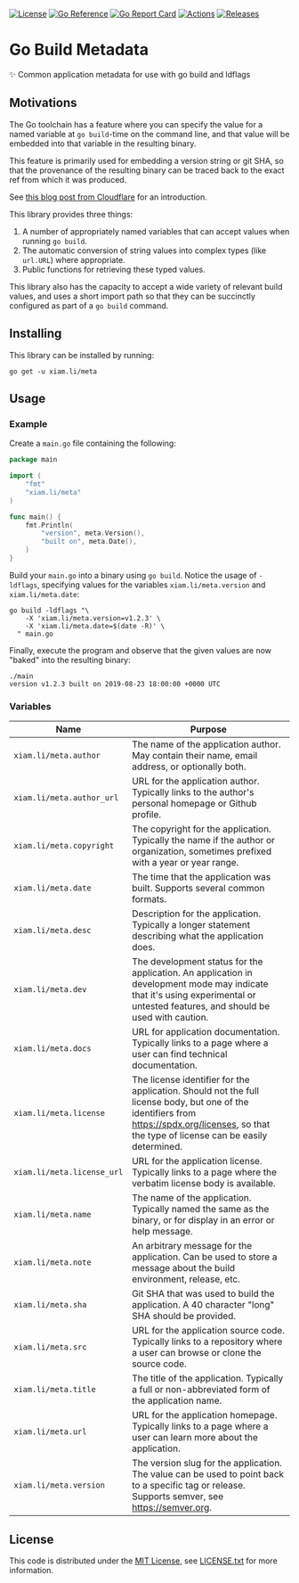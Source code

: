 [![License][license-badge]][license-link]
[![Go Reference][godoc-badge]][godoc-link]
[![Go Report Card][goreportcard-badge]][goreportcard-link]
[![Actions][github-actions-badge]][github-actions-link]
[![Releases][github-release-badge]][github-release-link]

# Go Build Metadata

✨ Common application metadata for use with go build and ldflags

## Motivations

The Go toolchain has a feature where you can specify the value for a named
variable at `go build`-time on the command line, and that value will be embedded
into that variable in the resulting binary.

This feature is primarily used for embedding a version string or git SHA, so
that the provenance of the resulting binary can be traced back to the exact ref
from which it was produced.

See [this blog post from Cloudflare](https://blog.cloudflare.com/setting-go-variables-at-compile-time)
for an introduction.

This library provides three things:

1. A number of appropriately named variables that can accept values when
   running `go build`.
2. The automatic conversion of string values into complex types (like
   `url.URL`) where appropriate.
3. Public functions for retrieving these typed values.

This library also has the capacity to accept a wide variety of relevant build
values, and uses a short import path so that they can be succinctly configured
as part of a `go build` command.

## Installing

This library can be installed by running:

```shell
go get -u xiam.li/meta
```

## Usage

### Example

Create a `main.go` file containing the following:

```go
package main

import (
    "fmt"
    "xiam.li/meta"
)

func main() {
    fmt.Println(
        "version", meta.Version(),
        "built on", meta.Date(),
    )
}
```

Build your `main.go` into a binary using `go build`. Notice the usage of
`-ldflags`, specifying values for the variables `xiam.li/meta.version` and
`xiam.li/meta.date`:

```shell
go build -ldflags "\
    -X 'xiam.li/meta.version=v1.2.3' \
    -X 'xiam.li/meta.date=$(date -R)' \
  " main.go
```

Finally, execute the program and observe that the given values are now "baked"
into the resulting binary:

```shell
./main
version v1.2.3 built on 2019-08-23 18:00:00 +0000 UTC
```

### Variables

| Name                      | Purpose                                                                                                                                                                                        |
|---------------------------|------------------------------------------------------------------------------------------------------------------------------------------------------------------------------------------------|
| `xiam.li/meta.author`      | The name of the application author. May contain their name, email address, or optionally both.                                                                                                 |
| `xiam.li/meta.author_url`  | URL for the application author. Typically links to the author's personal homepage or Github profile.                                                                                           |
| `xiam.li/meta.copyright`   | The copyright for the application. Typically the name if the author or organization, sometimes prefixed with a year or year range.                                                             |
| `xiam.li/meta.date`        | The time that the application was built. Supports several common formats.                                                                                                                      |
| `xiam.li/meta.desc`        | Description for the application. Typically a longer statement describing what the application does.                                                                                            |
| `xiam.li/meta.dev`         | The development status for the application. An application in development mode may indicate that it's using experimental or untested features, and should be used with caution.                |
| `xiam.li/meta.docs`        | URL for application documentation. Typically links to a page where a user can find technical documentation.                                                                                    |
| `xiam.li/meta.license`     | The license identifier for the application. Should not the full license body, but one of the identifiers from https://spdx.org/licenses, so that the type of license can be easily determined. |
| `xiam.li/meta.license_url` | URL for the application license. Typically links to a page where the verbatim license body is available.                                                                                       |
| `xiam.li/meta.name`        | The name of the application. Typically named the same as the binary, or for display in an error or help message.                                                                               |
| `xiam.li/meta.note`        | An arbitrary message for the application. Can be used to store a message about the build environment, release, etc.                                                                            |
| `xiam.li/meta.sha`         | Git SHA that was used to build the application. A 40 character "long" SHA should be provided.                                                                                                  |
| `xiam.li/meta.src`         | URL for the application source code. Typically links to a repository where a user can browse or clone the source code.                                                                         |
| `xiam.li/meta.title`       | The title of the application. Typically a full or non-abbreviated form of the application name.                                                                                                |
| `xiam.li/meta.url`         | URL for the application homepage. Typically links to a page where a user can learn more about the application.                                                                                 |
| `xiam.li/meta.version`     | The version slug for the application. The value can be used to point back to a specific tag or release. Supports semver, see https://semver.org.                                               |

## License

This code is distributed under the [MIT License][license-link], see [LICENSE.txt][license-file] for more information.

[github-actions-badge]:  https://github.com/d0x7/meta/workflows/Build/badge.svg

[github-actions-link]:   https://github.com/d0x7/meta/actions

[github-release-badge]:  https://img.shields.io/github/release/d0x7/meta/all.svg

[github-release-link]:   https://github.com/d0x7/meta/releases

[godoc-badge]:           https://pkg.go.dev/badge/xiam.li/meta.svg

[godoc-link]:            https://pkg.go.dev/xiam.li/meta

[goreportcard-badge]:    https://goreportcard.com/badge/xiam.li/meta

[goreportcard-link]:     https://goreportcard.com/report/xiam.li/meta

[license-badge]:         https://img.shields.io/badge/license-MIT-green.svg

[license-file]:          https://github.com/d0x7/meta/blob/master/LICENSE.txt

[license-link]:          https://opensource.org/licenses/MIT
